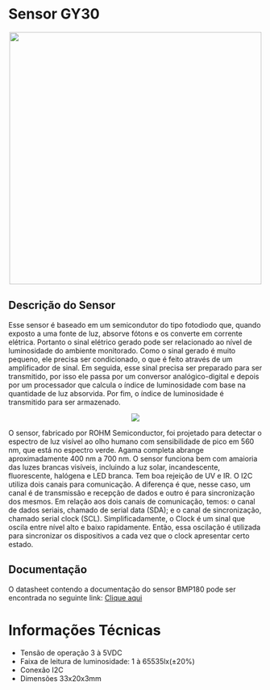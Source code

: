 # Sensor GY30
<div align="center">
<img src="https://user-images.githubusercontent.com/69599494/218609888-cdbe3b4e-4b05-440e-baa5-784ad7eef5c6.png" width="500" />
</div>

## Descrição do Sensor
Esse sensor é baseado em um semicondutor do tipo fotodiodo que, quando exposto a uma fonte de luz, absorve fótons e os converte em corrente elétrica. Portanto o sinal elétrico gerado pode ser relacionado ao nível de luminosidade do ambiente monitorado. Como o sinal gerado é muito pequeno, ele precisa ser condicionado, o que é feito através de um amplificador de sinal. Em seguida, esse sinal precisa ser preparado para ser transmitido, por isso ele passa por um conversor analógico-digital e depois por um processador que calcula o índice de luminosidade com base na quantidade de luz absorvida. Por fim, o índice de luminosidade é transmitido para ser armazenado.

<div align="center">
<img src="https://user-images.githubusercontent.com/69599494/218612254-b1d88baa-f4b7-4e95-94b6-afbc4eee3f64.png" />
</div>

O sensor, fabricado por ROHM Semiconductor, foi projetado para detectar o espectro de luz visível ao olho humano com sensibilidade de pico em 560 nm, que está no espectro verde. Agama completa abrange aproximadamente 400 nm a 700 nm. O sensor funciona bem com amaioria das luzes brancas visíveis, incluindo a luz solar, incandescente, fluorescente, halógena e LED branca. Tem boa rejeição de UV e IR.
O I2C utiliza dois canais para comunicação. A diferença é que, nesse caso, um canal é de transmissão e recepção de dados e outro é para sincronização dos mesmos. Em relação aos dois canais de comunicação, temos: o canal de dados seriais, chamado de serial data (SDA); e o canal de sincronização, chamado serial clock (SCL). Simplificadamente, o Clock é um sinal que oscila entre nível alto e baixo rapidamente. Então, essa oscilação é utilizada para sincronizar os dispositivos a cada vez que o clock apresentar certo estado.


## Documentação

O datasheet contendo a documentação do sensor BMP180 pode ser encontrada no seguinte link: <a href="https://www.mouser.com/datasheet/2/348/bh1750fvi-e-186247.pdf">Clique aqui</a>

<h1> Informações Técnicas </h1>
	
<ul>
	<li>Tensão de operação 3 à 5VDC</li>
	<li>Faixa de leitura de luminosidade: 1 à 65535lx(±20%)</li>
	<li>Conexão I2C</li>
	<li>Dimensões 33x20x3mm</li>
<ul>

